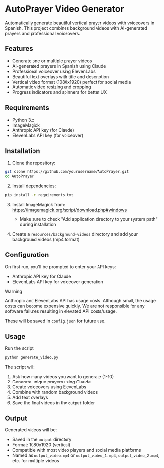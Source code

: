# AutoPrayer Video Generator

Automatically generate beautiful vertical prayer videos with voiceovers in Spanish. This project combines background videos with AI-generated prayers and professional voiceovers.

## Features

- Generate one or multiple prayer videos
- AI-generated prayers in Spanish using Claude
- Professional voiceover using ElevenLabs
- Beautiful text overlays with title and description
- Vertical video format (1080x1920) perfect for social media
- Automatic video resizing and cropping
- Progress indicators and spinners for better UX

## Requirements

- Python 3.x
- ImageMagick
- Anthropic API key (for Claude)
- ElevenLabs API key (for voiceover)

## Installation

1. Clone the repository:
```bash
git clone https://github.com/yourusername/AutoPrayer.git
cd AutoPrayer
```

2. Install dependencies:
```bash
pip install -r requirements.txt
```

3. Install ImageMagick from: https://imagemagick.org/script/download.php#windows
   - Make sure to check "Add application directory to your system path" during installation

4. Create a `resources/background-videos` directory and add your background videos (mp4 format)

## Configuration

On first run, you'll be prompted to enter your API keys:
- Anthropic API key for Claude
- ElevenLabs API key for voiceover generation

> [!WARNING]  
> Anthropic and ElevenLabs API has usage costs. Although small, the usage costs can become expensive quickly. We are not responsible for any software failures resulting in elevated API costs/usage.

These will be saved in `config.json` for future use.

## Usage

Run the script:
```bash
python generate_video.py
```

The script will:
1. Ask how many videos you want to generate (1-10)
2. Generate unique prayers using Claude
3. Create voiceovers using ElevenLabs
4. Combine with random background videos
5. Add text overlays
6. Save the final videos in the `output` folder

## Output

Generated videos will be:
- Saved in the `output` directory
- Format: 1080x1920 (vertical)
- Compatible with most video players and social media platforms
- Named as `output_video.mp4` or `output_video_1.mp4`, `output_video_2.mp4`, etc. for multiple videos 
